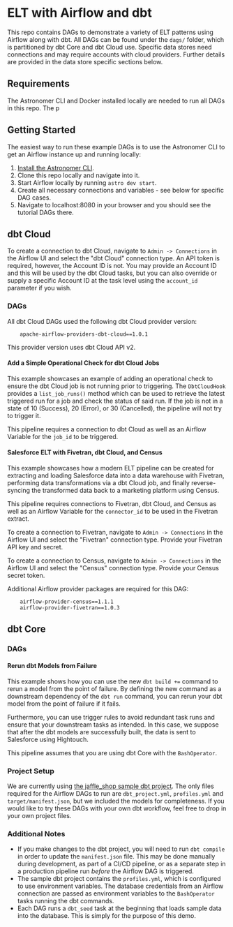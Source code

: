 # ELT with Airflow and dbt
This repo contains DAGs to demonstrate a variety of ELT patterns using Airflow along with dbt.
All DAGs can be found under the `dags/` folder, which is partitioned by dbt Core and dbt Cloud use. Specific
data stores need connections and may require accounts with cloud providers. Further details are provided in
the data store specific sections below.

## Requirements
The Astronomer CLI and Docker installed locally are needed to run all DAGs in this repo. The p

## Getting Started
The easiest way to run these example DAGs is to use the Astronomer CLI to get an Airflow instance up and
running locally:
1. [Install the Astronomer CLI](https://www.astronomer.io/docs/cloud/stable/develop/cli-quickstart).
2. Clone this repo locally and navigate into it.
3. Start Airflow locally by running `astro dev start`.
4. Create all necessary connections and variables - see below for specific DAG cases.
5. Navigate to localhost:8080 in your browser and you should see the tutorial DAGs there.

## dbt Cloud

To create a connection to dbt Cloud, navigate to `Admin -> Connections` in the Airflow UI and select the
"dbt Cloud" connection type. An API token is required, however, the Account ID is not. You may provide an
Account ID and this will be used by the dbt Cloud tasks, but you can also override or supply a specific
Account ID at the task level using the `account_id` parameter if you wish.

### DAGs
All dbt Cloud DAGs used the following dbt Cloud provider version:

```
    apache-airflow-providers-dbt-cloud==1.0.1
```
This provider version uses dbt Cloud API v2.


#### Add a Simple Operational Check for dbt Cloud Jobs

This example showcases an example of adding an operational check to ensure the dbt Cloud job is not running
prior to triggering. The `DbtCloudHook` provides a `list_job_runs()` method which can be used to retrieve the
latest triggered run for a job and check the status of said run. If the job is not in a state of 10 (Success),
20 (Error), or 30 (Cancelled), the pipeline will not try to trigger it.

This pipeline requires a connection to dbt Cloud as well as an Airflow Variable for the ``job_id`` to be
triggered.

#### Salesforce ELT with Fivetran, dbt Cloud, and Census

This example showcases how a modern ELT pipeline can be created for extracting and loading Salesforce data
into a data warehouse with Fivetran, performing data transformations via a dbt Cloud job, and finally
reverse-syncing the transformed data back to a marketing platform using Census.

This pipeline requires connections to Fivetran, dbt Cloud, and Census as well as an Airflow Variable for the
`connector_id` to be used in the Fivetran extract.

To create a connection to Fivetran, navigate to `Admin -> Connections` in the Airflow UI and select the
"Fivetran" connection type. Provide your Fivetran API key and secret.

To create a connection to Census, navigate to `Admin -> Connections` in the Airflow UI and select the
"Census" connection type. Provide your Census secret token.

Additional Airflow provider packages are required for this DAG:
```
    airflow-provider-census==1.1.1
    airflow-provider-fivetran==1.0.3
```

## dbt Core
### DAGs
#### Rerun dbt Models from Failure

This example shows how you can use the new `dbt build +=` command to rerun a model from the point of failure.
By defining the new command as a downstream dependency of the `dbt run` command, you can rerun your dbt model
from the point of failure if it fails.

Furthermore, you can use trigger rules to avoid redundant task runs and ensure that your downstream tasks as
intended. In this case, we suppose that after the dbt models are successfully built, the data is sent to
Salesforce using Hightouch.

This pipeline assumes that you are using dbt Core with the `BashOperator`.

### Project Setup

We are currently using [the jaffle_shop sample dbt project](https://github.com/dbt-labs/jaffle_shop).
The only files required for the Airflow DAGs to run are `dbt_project.yml`, `profiles.yml` and
`target/manifest.json`, but we included the models for completeness. If you would like to try these DAGs with
your own dbt workflow, feel free to drop in your own project files.

### Additional Notes
- If you make changes to the dbt project, you will need to run `dbt compile` in order to update the
`manifest.json` file. This may be done manually during development, as part of a CI/CD pipeline, or as a
separate step in a production pipeline run *before* the Airflow DAG is triggered.
- The sample dbt project contains the `profiles.yml`, which is configured to use environment variables. The
database credentials from an Airflow connection are passed as environment variables to the `BashOperator`
tasks running the dbt commands.
- Each DAG runs a `dbt_seed` task at the beginning that loads sample data into the database. This is
simply for the purpose of this demo.
